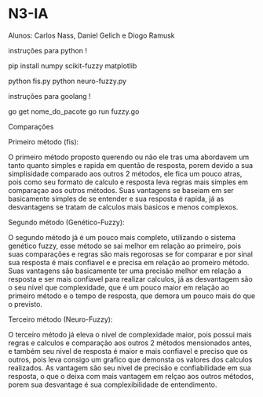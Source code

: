 # N3-IA

Alunos: Carlos Nass, Daniel Gelich e Diogo Ramusk

instruções para python !

pip install numpy scikit-fuzzy matplotlib

python fis.py
python neuro-fuzzy.py

instruções para goolang !

go get nome_do_pacote
go run fuzzy.go


Comparações

Primeiro método (fis):

O primeiro método proposto querendo ou não ele tras uma abordavem um tanto quanto simples e rapida em quentão de resposta, porem devido a sua simplisidade comparado aos outros 2 métodos, ele fica um pouco atras,
pois como seu formato de calculo e resposta leva regras mais simples em comparaçao aos outros métodos. Suas vantagens se baseiam em ser basicamente simples de se entender e sua resposta é rapida, já as desvantagens
se tratam de calculos mais basicos e menos complexos.

Segundo método (Genético-Fuzzy):

O segundo método já é um pouco mais completo, utilizando o sistema genético fuzzy, esse método se sai melhor em relação ao primeiro, pois suas comparações e regras são mais regorosas se for comparar e por sinal
sua resposta é mais confiavel e e precisa em relação ao promeiro método. Suas vantagens são basicamente ter uma precisão melhor em relação a resposta e ser mais confiavel para realizar calculos, já as desvantagem 
são o seu nivel que complexidade, que é um pouco maior em relação ao primeiro método e o tempo de resposta, que demora um pouco mais do que o previsto.

Terceiro método (Neuro-Fuzzy):

O terceiro método já eleva o nivel de complexidade maior, pois possui mais regras e calculos e comparação aos outros 2 métodos mensionados antes, e também seu nivel de resposta é maior e mais confiavel e preciso
que os outros, pois leva consigo um grafico que demonsta os valores dos calculos realizados. As vantagem são seu nivel de precisão e confiabilidade em sua resposta, o que o deixa com mais vantagem em relçao aos 
outros métodos, porem sua desvantage é sua complexibilidade de entendimento.
